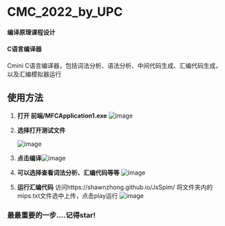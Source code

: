 # CMC_2022_by_UPC
#### 编译原理课程设计
#### C语言编译器
Cmini  C语言编译器，包括词法分析、语法分析、中间代码生成、汇编代码生成，以及汇编模拟器运行

## 使用方法
1. **打开 前端/MFCApplication1.exe**
   ![image](https://user-images.githubusercontent.com/62892519/163105822-2e3214c6-00c3-4950-bd0a-361b12418c7b.png)
3. **选择打开测试文件**

   ![image](https://user-images.githubusercontent.com/62892519/163105916-7e0b6f05-4383-4bf1-9d74-92730d8a8601.png)
5. **点击编译**![image](https://user-images.githubusercontent.com/62892519/163105959-37b6ca04-9022-4fdc-8639-209dc5cdcc2e.png)
6. **可以选择查看词法分析、汇编代码等等**
   ![image](https://user-images.githubusercontent.com/62892519/163106249-cc7c08ae-0cdd-40ed-a38a-05e5017ca2d5.png)

7. **运行汇编代码** 访问https://shawnzhong.github.io/JsSpim/
   将文件夹内的mips.txt文件选中上传，点击play运行
   ![image](https://user-images.githubusercontent.com/62892519/163106401-1917e754-6906-45d1-95fb-edd4ce390f36.png)
   
 ### 最最重要的一步....记得star!



